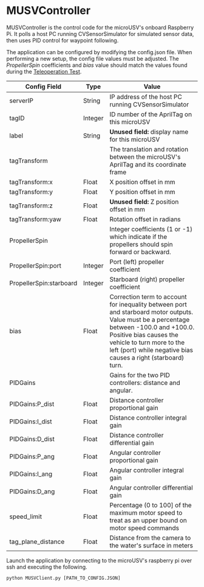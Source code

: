# MUSVController

MUSVController is the control code for the microUSV's onboard Raspberry Pi. It polls a host PC running CVSensorSimulator for simulated sensor data, then uses PID control for waypoint following. 

The application can be configured by modifying the config.json file. When performing a new setup, the config file values must be adjusted. The *PropellerSpin* coefficients and *bias* value should match the values found during the [Teleoperation Test](https://osf.io/k7a8p/wiki/14.%20Teleoperation%20Test/).

Config Field | Type | Value
-------------|------|------
serverIP | String | IP address of the host PC running CVSensorSimulator
tagID | Integer | ID number of the AprilTag on this microUSV
label | String | **Unused field:** display name for this microUSV
tagTransform |  | The translation and rotation between the microUSV's AprilTag and its coordinate frame
tagTransform:x | Float | X position offset in mm
tagTransform:y | Float | Y position offset in mm
tagTransform:z | Float | **Unused field:** Z position offset in mm
tagTransform:yaw | Float | Rotation offset in radians
PropellerSpin |  | Integer coefficients (1 or -1) which indicate if the propellers should spin forward or backward. 
PropellerSpin:port | Integer | Port (left) propeller coefficient
PropellerSpin:starboard | Integer | Starboard (right) propeller coefficient
bias | Float | Correction term to account for inequality between port and starboard motor outputs. Value must be a percentage between -100.0 and +100.0. Positive bias causes the vehicle to turn more to the left (port) while negative bias causes a right (starboard) turn.
PIDGains |  | Gains for the two PID controllers: distance and angular. 
PIDGains:P_dist | Float | Distance controller proportional gain
PIDGains:I_dist | Float | Distance controller integral gain
PIDGains:D_dist | Float | Distance controller differential gain
PIDGains:P_ang | Float | Angular controller proportional gain
PIDGains:I_ang | Float | Angular controller integral gain
PIDGains:D_ang | Float | Angular controller differential gain
speed_limit | Float | Percentage (0 to 100] of the maximum motor speed to treat as an upper bound on motor speed commands
tag_plane_distance | Float | Distance from the camera to the water's surface in meters

Launch the application by connecting to the microUSV's raspberry pi over ssh and executing the following.

```
python MUSVClient.py [PATH_TO_CONFIG.JSON]
```
